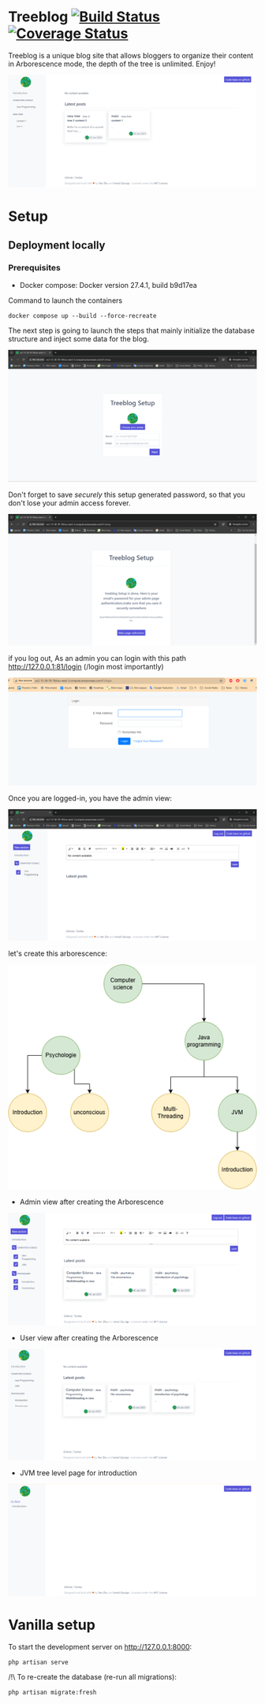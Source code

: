 # Treeblog [![Build Status](https://travis-ci.org/isqo/Treeblog.svg?branch=master)](https://travis-ci.org/isqo/Treeblog) [![Coverage Status](https://coveralls.io/repos/github/isqo/Treeblog/badge.svg?branch=master)](https://coveralls.io/github/isqo/Treeblog?branch=master)
Treeblog is a unique blog site that allows bloggers to organize their content in Arborescence mode, the depth of the tree is unlimited. Enjoy!

<p align="center">
 <img src="https://github.com/isqo/Treeblog/blob/complete-readme/doc/treeblog.png">
</p>

# Setup

## Deployment locally
### Prerequisites
- Docker compose: Docker version 27.4.1, build b9d17ea

  
Command to launch the containers
```
docker compose up --build --force-recreate
```
The next step is going to launch the steps that mainly initialize the database structure and inject some data for the blog.

<p align="center">
 <img src="https://github.com/isqo/Treeblog/blob/master/doc/setup1.png">
</p>

Don't forget to save *securely* this setup generated password, so that you don't lose your admin access forever.

<p align="center">
<img src="https://github.com/isqo/Treeblog/blob/master/doc/setup2.png">
</p>

  if you log out, As an admin you can login with this path http://127.0.0.1:81/login (/login most importantly)
 
<p align="center">
<img src="https://github.com/isqo/Treeblog/blob/master/doc/login.png">
</p>

 Once you are logged-in, you have the admin view:
 
<p align="center">
<img src="https://github.com/isqo/Treeblog/blob/master/doc/admin-view.png">
</p>

let's create this arborescence:

<p align="center">
<img src="https://github.com/isqo/Treeblog/blob/master/doc/arborescence.png">
</p>

- Admin view after creating the Arborescence
<p align="center">
<img src="https://github.com/isqo/Treeblog/blob/master/doc/admin view.png">
</p>

- User view after creating the Arborescence
<p align="center">
<img src="https://github.com/isqo/Treeblog/blob/master/doc/user view.png">
</p>

- JVM tree level page for introduction
<p align="center">
<img src="https://github.com/isqo/Treeblog/blob/master/doc/jvm tree page.png">
</p>

# Vanilla setup
To start the development server on <http://127.0.0.1:8000>:

```
php artisan serve
```

/!\ To re-create the database (re-run all migrations):

```
php artisan migrate:fresh
```
